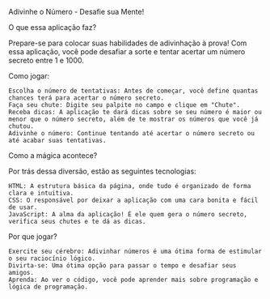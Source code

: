 Adivinhe o Número - Desafie sua Mente!

O que essa aplicação faz?

Prepare-se para colocar suas habilidades de adivinhação à prova!  Com essa aplicação, você pode desafiar a sorte e tentar acertar um número secreto entre 1 e 1000.

Como jogar:

    Escolha o número de tentativas: Antes de começar, você define quantas chances terá para acertar o número secreto.
    Faça seu chute: Digite seu palpite no campo e clique em "Chute".
    Receba dicas: A aplicação te dará dicas sobre se seu número é maior ou menor que o número secreto, além de te mostrar os números que você já chutou.
    Adivinhe o número: Continue tentando até acertar o número secreto ou até acabar suas tentativas.

Como a mágica acontece?

Por trás dessa diversão, estão as seguintes tecnologias:

    HTML: A estrutura básica da página, onde tudo é organizado de forma clara e intuitiva.
    CSS: O responsável por deixar a aplicação com uma cara bonita e fácil de usar.
    JavaScript: A alma da aplicação! É ele quem gera o número secreto, verifica seus chutes e te dá as dicas.

Por que jogar?

    Exercite seu cérebro: Adivinhar números é uma ótima forma de estimular o seu raciocínio lógico.
    Divirta-se: Uma ótima opção para passar o tempo e desafiar seus amigos.
    Aprenda: Ao ver o código, você pode aprender mais sobre programação e lógica de programação.